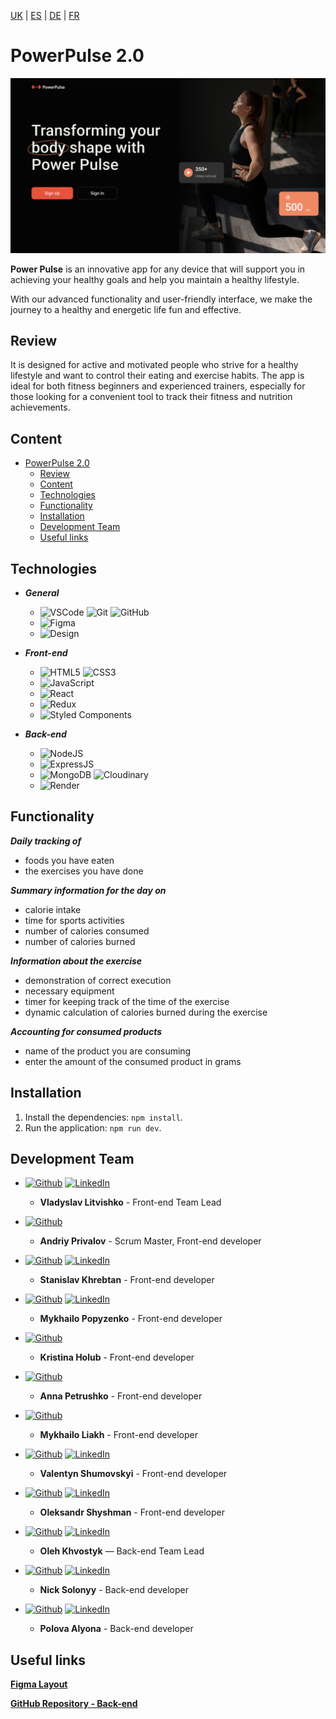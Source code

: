 [UK](README-uk.md) | [ES](README-es.md) | [DE](README-de.md) | [FR](README-fr.md)

# PowerPulse 2.0

![Welcome Page](./public/Desktop.jpg)

**Power Pulse** is an innovative app for any device that will support you in achieving your healthy goals and help you maintain a healthy lifestyle. 

With our advanced functionality and user-friendly interface, we make the journey to a healthy and energetic life fun and effective.

## Review

It is designed for active and motivated people who strive for a healthy lifestyle and want to control their eating and exercise habits. The app is ideal for both fitness beginners and experienced trainers, especially for those looking for a convenient tool to track their fitness and nutrition achievements.

## Content

- [PowerPulse 2.0](#powerpulse-20)
  - [Review](#review)
  - [Content](#content)
  - [Technologies](#technologies)
  - [Functionality](#functionality)
  - [Installation](#installation)
  - [Development Team](#development-team)
  - [Useful links](#useful-links)

## Technologies

- ***General***
  - ![VSCode](https://img.shields.io/badge/vscode-007ACC?style=for-the-badge&logo=visualstudiocode&logoColor=white) ![Git](https://img.shields.io/badge/Git-F05032?style=for-the-badge&logo=git&logoColor=white) ![GitHub](https://img.shields.io/badge/GitHub-181717?style=for-the-badge&logo=github&logoColor=white)
  - ![Figma](https://img.shields.io/badge/Figma-F24E1E?style=for-the-badge&logo=figma&logoColor=white)
  - ![Design](https://img.shields.io/badge/Adaptive_and_responsive_design-white?style=for-the-badge&logoColor=white)

- ***Front-end***
  - ![HTML5](https://img.shields.io/badge/html5-E34F26?style=for-the-badge&logo=html5&logoColor=white) ![CSS3](https://img.shields.io/badge/css3-1572B6?style=for-the-badge&logo=css3&logoColor=white)
  - ![JavaScript](https://img.shields.io/badge/javascript-F7DF1E?style=for-the-badge&logo=javascript&logoColor=white)
  - ![React](https://img.shields.io/badge/react-61DAFB?style=for-the-badge&logo=react&logoColor=white)
  - ![Redux](https://img.shields.io/badge/redux-764ABC?style=for-the-badge&logo=redux&logoColor=white)
  - ![Styled Components](https://img.shields.io/badge/styled_components-DB7093?style=for-the-badge&logo=styledcomponents&logoColor=white)

- ***Back-end***
  - ![NodeJS](https://img.shields.io/badge/node.js-339933?style=for-the-badge&logo=nodedotjs&logoColor=white)
  - ![ExpressJS](https://img.shields.io/badge/express-000000?style=for-the-badge&logo=express&logoColor=white)
  - ![MongoDB](https://img.shields.io/badge/mongodb-47A248?style=for-the-badge&logo=mongodb&logoColor=white) ![Cloudinary](https://img.shields.io/badge/Cloudinary-3448C5?style=for-the-badge&logo=Cloudinary&logoColor=white)
  - ![Render](https://img.shields.io/badge/Render-AA3DCE?style=for-the-badge&logoColor=white)

## Functionality

***Daily tracking of***

- foods you have eaten
- the exercises you have done

***Summary information for the day on***

- calorie intake
- time for sports activities
- number of calories consumed
- number of calories burned

***Information about the exercise***

- demonstration of correct execution
- necessary equipment
- timer for keeping track of the time of the exercise
- dynamic calculation of calories burned during the exercise

***Accounting for consumed products***

- name of the product you are consuming
- enter the amount of the consumed product in grams

## Installation

1. Install the dependencies: `npm install`.
2. Run the application: `npm run dev`.

## Development Team

- [![Github](https://img.shields.io/badge/SaltyUA-181717?style=for-the-badge&logo=github&logoColor=white)](https://github.com/SaltyUA) 
  [![LinkedIn](https://img.shields.io/badge/vladyslav_litvishko-0A66C2?style=for-the-badge&logo=linkedin&logoColor=white)](https://www.linkedin.com/in/vladyslav-litvishko)
  - **Vladyslav Litvishko** - Front-end Team Lead

- [![Github](https://img.shields.io/badge/Gadiomi-181717?style=for-the-badge&logo=github&logoColor=white)](https://github.com/Gadiomi) 
  - **Andriy Privalov** - Scrum Master, Front-end developer

- [![Github](https://img.shields.io/badge/SKhrebtan-181717?style=for-the-badge&logo=github&logoColor=white)](https://github.com/SKhrebtan) 
  [![LinkedIn](https://img.shields.io/badge/stanislav_khrebtan-0A66C2?style=for-the-badge&logo=linkedin&logoColor=white)](https://www.linkedin.com/in/stanislav-khrebtan/)
  - **Stanislav Khrebtan** - Front-end developer

- [![Github](https://img.shields.io/badge/pasazhyr99th-181717?style=for-the-badge&logo=github&logoColor=white)](https://github.com/pasazhyr99th)
  [![LinkedIn](https://img.shields.io/badge/Mykhailo_Popyzenko-0A66C2?style=for-the-badge&logo=linkedin&logoColor=white)](https://www.linkedin.com/in/mykhailo-popyzenko/)
  - **Mykhailo Popyzenko** - Front-end developer

- [![Github](https://img.shields.io/badge/GKristi-181717?style=for-the-badge&logo=github&logoColor=white)](https://github.com/GKristi)
  - **Kristina Holub** - Front-end developer

- [![Github](https://img.shields.io/badge/Anna1987-181717?style=for-the-badge&logo=github&logoColor=white)](https://github.com/Anna-1987) 
  - **Anna Petrushko** - Front-end developer

- [![Github](https://img.shields.io/badge/Michael3573-181717?style=for-the-badge&logo=github&logoColor=white)](https://github.com/Michael3573) 
  - **Mykhailo Liakh** - Front-end developer

- [![Github](https://img.shields.io/badge/Gigapatut-181717?style=for-the-badge&logo=github&logoColor=white)](https://github.com/Gigapatut) 
  [![LinkedIn](https://img.shields.io/badge/valentyn_shumovskyi-0A66C2?style=for-the-badge&logo=linkedin&logoColor=white)](https://www.linkedin.com/in/valentyn-shumovskyi)
  - **Valentyn Shumovskyi** - Front-end developer

- [![Github](https://img.shields.io/badge/Stereotype89-181717?style=for-the-badge&logo=github&logoColor=white)](https://github.com/Stereotype89) 
  [![LinkedIn](https://img.shields.io/badge/Oleksandr_Shyshman-0A66C2?style=for-the-badge&logo=linkedin&logoColor=white)](https://www.linkedin.com/in/shyshman89/)
  - **Oleksandr Shyshman** - Front-end developer

- [![Github](https://img.shields.io/badge/OlehKhv-181717?style=for-the-badge&logo=github&logoColor=white)](https://github.com/OlehKhv) 
  [![LinkedIn](https://img.shields.io/badge/Oleh_Khvostyk-0A66C2?style=for-the-badge&logo=linkedin&logoColor=white)](https://www.linkedin.com/in/oleh-khvostyk)
  - **Oleh Khvostyk** — Back-end Team Lead

- [![Github](https://img.shields.io/badge/nicksolony-181717?style=for-the-badge&logo=github&logoColor=white)](https://github.com/nicksolony/) 
  [![LinkedIn](https://img.shields.io/badge/nick_solonyy-0A66C2?style=for-the-badge&logo=linkedin&logoColor=white)](https://www.linkedin.com/in/nick-solonyy)
  - **Nick Solonyy** - Back-end developer

- [![Github](https://img.shields.io/badge/alyonapolova-181717?style=for-the-badge&logo=github&logoColor=white)](https://github.com/alyonapolova) 
  [![LinkedIn](https://img.shields.io/badge/alyona_polova-0A66C2?style=for-the-badge&logo=linkedin&logoColor=white)](http://linkedin.com/in/alyonapolova)
  - **Polova Alyona** - Back-end developer

## Useful links

[**Figma Layout**](https://www.figma.com/file/0xm1EIt7GWmWxWTa8xu2K5/Power-Pulse-2.0?type=design&node-id=0-1&mode=design&t=jI0csq1JsWnjOpnF-0)

[**GitHub Repository - Back-end**](https://github.com/OlehKhv/projectSERV)